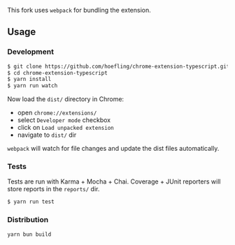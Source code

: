 This fork uses `webpack` for bundling the extension.

## Usage

### Development

```sh
$ git clone https://github.com/hoefling/chrome-extension-typescript.git
$ cd chrome-extension-typescript
$ yarn install
$ yarn run watch
```

Now load the `dist/` directory in Chrome:
 * open `chrome://extensions/`
 * select `Developer mode` checkbox
 * click on `Load unpacked extension`
 * navigate to `dist/` dir

`webpack` will watch for file changes and update the dist files automatically.

### Tests

Tests are run with Karma + Mocha + Chai. Coverage + JUnit reporters will store reports in the `reports/` dir.

```sh
$ yarn run test
```

### Distribution

```sh
yarn bun build
```

